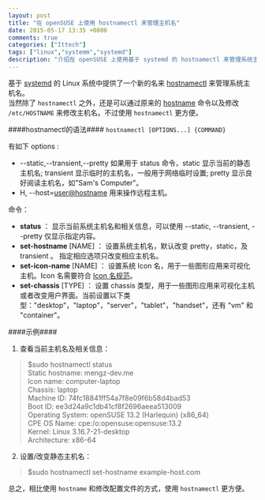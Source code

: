 ```yaml
---
layout: post
title: "在 openSUSE 上使用 hostnamectl 来管理主机名"
date: 2015-05-17 13:35 +0800
comments: true
categories: ["Ittech"]
tags: ["linux","systemm","systemd"]
description: "介绍在 openSUSE 上使用基于 systemd 的 hostnamectl 来管理系统主机名"
---
```


基于 [systemd](link_wiki_systemd) 的 Linux 系统中提供了一个新的名来 [hostnamectl](link_man_hnc) 来管理系统主机名。  
当然除了 `hostnamectl` 之外，还是可以通过原来的 [hostname](link_man_hostname) 命令以及修改 `/etc/HOSTNAME` 来修改主机名。不过使用 `hostnamectl` 更方便。  
<!-- more -->

####hostnamectl的语法####
`hostnamectl [OPTIONS...] {COMMAND}`  

有如下 options :  

- --static,--transient,--pretty 如果用于 status 命令，static 显示当前的静态主机名; transient 显示临时的主机名，一般用于网络临时设置; pretty 显示良好阅读主机名，如"Sam's Computer"。  
- H, --host=<user@hostname> 用来操作远程主机。  
  
命令： 
 
- **status** ： 显示当前系统主机名和相关信息，可以使用 --static, --transient, --pretty 仅显示指定内容。  
- **set-hostname** [NAME] ： 设置系统主机名，默认改变 pretty，static，及 transient 。 指定相应选项只改变相应主机名。  
- **set-icon-name** [NAME] ： 设置系统 Icon 名，用于一些图形应用来可视化主机。Icon 名需要符合 [Icon 名规范](link_icon_name)。  
- **set-chassis** [TYPE] ： 设置 chassis 类型，用于一些图形应用来可视化主机或者改变用户界面。当前设置以下类型："desktop"，"laptop"，"server"，"tablet"，"handset"，还有 "vm" 和 "container"。  

####示例####
1. 查看当前主机名及相关信息：  
> $sudo hostnamectl status  
>   Static hostname: mengz-dev.me  
>         Icon name: computer-laptop  
>           Chassis: laptop  
>        Machine ID: 74fc18841ff54a7f8e09f6b58d4bad53  
>           Boot ID: ee3d24a9c1db41cf8f2696aeea513009  
>  Operating System: openSUSE 13.2 (Harlequin) (x86_64)  
>       CPE OS Name: cpe:/o:opensuse:opensuse:13.2  
>            Kernel: Linux 3.16.7-21-desktop  
>      Architecture: x86-64  

  
2. 设置/改变静态主机名： 
> $sudo hostnamectl set-hostname example-host.com  

总之，相比使用 `hostname` 和修改配置文件的方式，使用 `hostnamectl` 更方便。   

[link_wiki_systemd]: https://zh.wikipedia.org/wiki/Systemd  
[link_man_hnc]: http://www.freedesktop.org/software/systemd/man/hostnamectl.html  
[link_man_hostname]: http://linux.die.net/man/1/hostname  
[link_icon_name]: http://standards.freedesktop.org/icon-naming-spec/icon-naming-spec-latest.html
